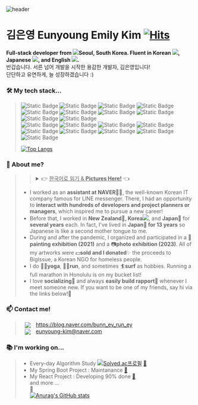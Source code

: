 ![header](https://capsule-render.vercel.app/api?type=waving&color=gradient&customColorList=1,3,15,18,27&height=150&section=header&text=Hello%20world!👋-nl-&fontSize=35&fontAlign=85&animation=blink)

# 김은영 Eunyoung Emily Kim [![Hits](https://hits.seeyoufarm.com/api/count/incr/badge.svg?url=https%3A%2F%2Fgithub.com%2FEyEmilyKim&count_bg=%2379C83D&title_bg=%23555555&icon=github.svg&icon_color=%23E7E7E7&title=hits&edge_flat=false)](https://hits.seeyoufarm.com)

**Full-stack developer from <img src="https://github.com/user-attachments/assets/03296220-b71d-4061-a0df-bd94ff08ddcc" width="20"/>Seoul, South Korea. Fluent in Korean <img src="https://github.com/user-attachments/assets/788fb624-8520-4729-8daf-bd020f55768e" width="20"/>, Japanese <img src="https://github.com/user-attachments/assets/dc7e608c-03a7-47c9-a5da-9780b786f3c5" width="20"/>, and English <img src="https://github.com/user-attachments/assets/d6b2be2b-bab5-4dc1-8016-b3118bbd73da" width="20"/>.**
<br/>반갑습니다. 서른 넘어 개발을 시작한 용감한 개발자, 김은영입니다!
<br/>단단하고 유연하게, 늘 성장하겠습니다 :)

### 🛠️ My tech stack...
> ![Static Badge](https://img.shields.io/badge/Javascript-F7DF1E?style=flat&logo=Javascript&logoColor=white) 
> ![Static Badge](https://img.shields.io/badge/Node.js-5FA04E?style=flat&logo=nodedotjs&logoColor=white)
> ![Static Badge](https://img.shields.io/badge/Express-000000?style=flat&logo=express&logoColor=white)
> ![Static Badge](https://img.shields.io/badge/React-61DAFB?style=flat&logo=react&logoColor=white)
> ![Static Badge](https://img.shields.io/badge/HTML5-E34F26?style=flat&logo=HTML5&logoColor=white)
> ![Static Badge](https://img.shields.io/badge/CSS3-1572B6?style=flat&logo=css3&logoColor=white)
> ![Static Badge](https://img.shields.io/badge/Java-000000?style=flat&logo=openjdk&logoColor=white)
> ![Static Badge](https://img.shields.io/badge/Spring-6DB33F?style=flat&logo=spring&logoColor=white)
> ![Static Badge](https://img.shields.io/badge/Spring_Boot-6DB33F?style=flat&logo=springboot&logoColor=white)
> ![Static Badge](https://img.shields.io/badge/Amazon_Web_Services-FF9900?style=flat&logo=amazonwebservices&logoColor=white)
> <br/>
> ![Static Badge](https://img.shields.io/badge/MySQL-4479A1?style=flat&logo=mysql&logoColor=white)
> ![Static Badge](https://img.shields.io/badge/Oracle_DB-F80000?style=flat&logo=oracle&logoColor=white)
> ![Static Badge](https://img.shields.io/badge/MongoDB-47A248?style=flat&logo=mongodb&logoColor=white)
> ![Static Badge](https://img.shields.io/badge/Eclipse_IDE-2C2255?style=flat&logo=eclipseide&logoColor=white)
> ![Static Badge](https://img.shields.io/badge/STS-47A248?style=flat&logo=spring&logoColor=white)
> ![Static Badge](https://img.shields.io/badge/VSCode-0078d7?style=flat&logo=&logoColor=white)
> ![Static Badge](https://img.shields.io/badge/Git-F05032?style=flat&logo=git&logoColor=white)
> ![Static Badge](https://img.shields.io/badge/GitHub-181717?style=flat&logo=github&logoColor=white)
> ![Static Badge](https://img.shields.io/badge/SourceTree-0052CC?style=flat&logo=sourcetree&logoColor=white)
> 
> [![Top Langs](https://github-readme-stats.vercel.app/api/top-langs/?username=eyemilykim&layout=compact&theme=buefy)](https://github.com/anuraghazra/github-readme-stats)

### 💭 About me?

> > <details> <br/>
> >  <summary> 👉 <u>한국어로 읽기 & <b>Pictures Here!</b></u> 👈 </summary> <ul>
> >    <li> 전 직장은 🏢<strong>네이버 비서로, 수많은 개발자와 기획자 그리고 리더님들 가까이</strong>👩‍💻에서 그들의 원활한 업무를 도왔습니다. 그 때의 경험이 개발자로의 전향에 큰 영향을 주었습니다.</li>
> >    <li> 사회 경력은 <strong>한국 5년, 뉴질랜드 1년, 일본 2년</strong>, 다양한 나라와 직장에서 일했습니다. 도합 <strong>13년 거주한 🗾일본어</strong>는 저의 <strong>제2모국어✌️</strong>입니다.</li>
> >    <li> 코로나 19 시기에 퇴사 후, 지인들과 🎨<strong>그림 전시회 (2021)</strong> 및 📷<strong>사진 전시회 (2023)</strong>를 기획해 참가했습니다. 💐<strong>제 작품은 모두 판매</strong>💰되어 소소하나마 빅이슈, 노약자 지원 💵<strong>NGO에 기부</strong>✨하였습니다.</li>
> >    <li> 제가 즐겨하는 운동은 🧘‍♀️<strong>요가</strong>, 🏃‍♀️<strong>런닝</strong>, 그리고 🏄<strong>서핑</strong> 입니다. 언젠가 하와이 호놀룰루 풀 마라톤을 뛰는 것이 꿈입니다!</li>
> >    <li> 저는 <strong>사교를 좋아하고</strong>🤝 언제 어디서나 <strong>누구와도 편하게 대화하는 편</strong>🤗입니다. <strong>작고 우연한 인연도 소중히</strong> 대하는 것이 삶의 모토입니다💗</li> </ul>
> >
> >  <p align="center">
> >    <img src="./src/images/my-image-1.jpg" height="250px" />
> >    <img src="./src/images/my-image-2.jpg" height="250px" />
> >    <img src="./src/images/my-image-3.jpg" height="250px" />
> >    <img src="./src/images/my-image-4.jpg" height="250px" />
> >  </p>
> > </details>
>
> - I worked as an **assistant at NAVER**👩‍💻, the well-known Korean IT company famous for LINE messenger. There, I had an opportunity to **interact with hundreds of developers and project planners or managers**, which inspired me to pursue a new career!
> - Before that, I worked in **New Zealand🥝, Korea<img src="https://github.com/user-attachments/assets/788fb624-8520-4729-8daf-bd020f55768e" width="20"/>**, and **Japan**🌸 for **several years** each. In fact, I've lived in **Japan🗾 for 13 years** so Japanese is like a second mother tongue to me.
> - During and after the pandemic, I organized and participated in a 🎨**painting exhibition (2021)** and a 📷**photo exhibition (2023)**. All of my artworks were 💵**sold and I donated**✨ the proceeds to BigIssue, a Korean NGO for homeless people.
> - I do 🧘‍♀️**yoga**, 🏃‍♀️**run**, and sometimes 🏄**surf** as hobbies. Running a full marathon in Honolulu is on my bucket list!
> - I love **socializing**🤝 and always **easily build rapport**🤗 whenever I meet someone new. If you want to be one of my friends, say hi via the links below!🙋

### 📫 Contact me!

> <img src="http://img.shields.io/badge/Blog-03C75A?style=flat&logo=Naver&logoColor=white" style="height : auto; margin-left : 10px; margin-right : 10px; vertical-align: middle; "/>  <a href="https://blog.naver.com/bunn_ey_run_ey">  https://blog.naver.com/bunn_ey_run_ey</a>  
> <img src="http://img.shields.io/badge/Email-EA4335?style=flat&logo=Gmail&logoColor=white" style="height : auto; margin-left : 10px; margin-right : 10px; vertical-align: middle; vertical-align: middle; "/>  eunyoung-kim@naver.com

### 📚 I'm working on...

> - Every-day Algorithm Study [![Solved.ac프로필](http://mazassumnida.wtf/api/mini/generate_badge?boj=myue4555)](https://solved.ac/myue4555) <a href="https://github.com/EyEmilyKim/BOJ">🔗</a>
> - My Spring Boot Project : Maintanance <a href="https://github.com/EyEmilyKim/MyPrj_MyAccountBook3_springBoot">🔗</a>
> - My React Project : Developing 90% done <a href="https://github.com/EyEmilyKim/MyPrj_MyChat_react-express-websocket">🔗</a>  
>   and more ...    
>   📌   
>   [![Anurag's GitHub stats](https://github-readme-stats.vercel.app/api?username=eyemilykim&theme=buefy&show_icons=true&hide_rank=true&hide=contribs)](https://github.com/anuraghazra/github-readme-stats)
